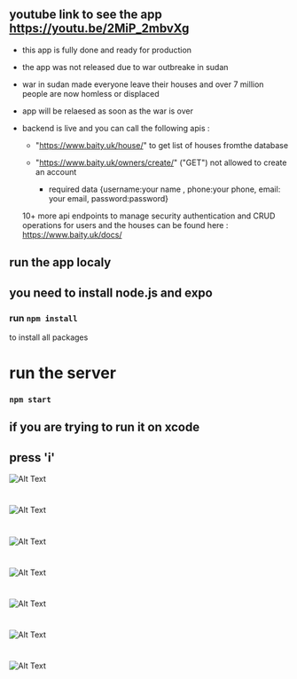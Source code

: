 ## youtube link to see the app https://youtu.be/2MiP_2mbvXg
- this app is fully done and ready for production
- the app was not released due to war outbreake in sudan 
- war in sudan made everyone leave their houses and over 7 million people are now homless or displaced 
- app will be relaesed as soon as the war is over 
- backend is live and you can call the following apis :
    - "https://www.baity.uk/house/" to get list of houses fromthe database
    
    - "https://www.baity.uk/owners/create/" ("GET") not allowed to create an account 
        - required data {username:your name , phone:your phone, email: your email, password:password}
     
    10+ more api endpoints to manage security authentication and CRUD operations for users and the houses can be found here : https://www.baity.uk/docs/

## run the app localy 
## you need to install node.js and expo
### run ``` npm install ```
to install all packages  



# run the server 
###    ``` npm start ```
## if you are trying to run it on xcode 

## press 'i'


![Alt Text](./screenshots/img1.PNG)
#
![Alt Text](./screenshots/img2.PNG)
#
![Alt Text](./screenshots/img3.PNG)
#
![Alt Text](./screenshots/img4.PNG)
#
![Alt Text](./screenshots/img5.PNG)
#
![Alt Text](./screenshots/img6.PNG)
#
![Alt Text](./screenshots/img7.PNG)
